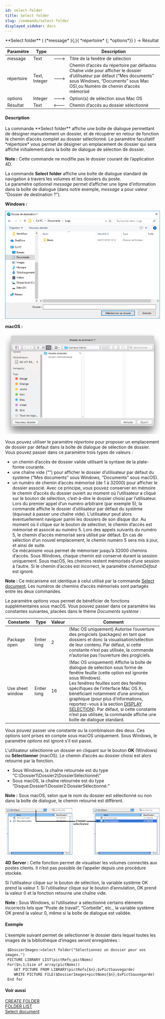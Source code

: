 ```yaml
---
id: select-folder
title: Select folder
slug: /commands/select-folder
displayed_sidebar: docs
---
```


<!--REF #_command_.Select folder.Syntax-->**Select folder** ( {*message* }{;}{ *répertoire* {; *options*}} ) -> Résultat<!-- END REF-->
<!--REF #_command_.Select folder.Params-->
| Paramètre | Type |  | Description |
| --- | --- | --- | --- |
| message | Text | &#x1F852; | Titre de la fenêtre de sélection |
| répertoire | Text, Integer | &#x1F852; | Chemin d’accès du répertoire par défautou Chaîne vide pour afficher le dossier d’utilisateur par défaut (“Mes documents” sous Windows, “Documents” sous Mac OS),ou Numéro de chemin d’accès mémorisé |
| options | Integer | &#x1F852; | Option(s) de sélection sous Mac OS |
| Résultat | Text | &#x1F850; | Chemin d’accès au dossier sélectionné |

<!-- END REF-->

#### Description 

<!--REF #_command_.Select folder.Summary-->La commande **Select folder** affiche une boîte de dialogue permettant de désigner manuellement un dossier, et de récupérer en retour de fonction le chemin d’accès complet au dossier sélectionné.<!-- END REF--> Le paramètre facultatif *répertoire* vous permet de désigner un emplacement de dossier qui sera affiché initialement dans la boîte de dialogue de sélection de dossier.

**Note :** Cette commande ne modifie pas le dossier courant de l’application 4D.

La commande **Select folder** affiche une boîte de dialogue standard de navigation à travers les volumes et les dossiers du poste.   
Le paramètre optionnel *message* permet d’afficher une ligne d’information dans la boîte de dialogue (dans notre exemple, *message* a pour valeur "Dossier de destination ?").

**Windows :**  

![](../assets/en/commands/pict3881936.fr.png)

**macOS :**  

![](../assets/en/commands/pict3881985.fr.png)

Vous pouvez utiliser le paramètre *répertoire* pour proposer un emplacement de dossier par défaut dans la boîte de dialogue de sélection de dossier. Vous pouvez passer dans ce paramètre trois types de valeurs :

* un chemin d’accès de dossier valide utilisant la syntaxe de la plate-forme courante.
* une chaîne vide (“”) pour afficher le dossier d’utilisateur par défaut du système (“Mes documents” sous Windows, “Documents” sous macOS).
* un numéro de chemin d’accès mémorisé (de 1 à 32000) pour afficher le dossier associé. Avec ce principe, vous pouvez conserver en mémoire le chemin d’accès du dossier ouvert au moment où l’utilisateur a cliqué sur le bouton de sélection, c’est-à-dire le dossier choisi par l’utilisateur. Lors du premier appel d’un numéro arbitraire (par exemple 5), la commande affiche le dossier d’utilisateur par défaut du système (équivaut à passer une chaîne vide). L’utilisateur peut alors éventuellement naviguer parmi les dossiers de son disque dur. Au moment où il clique sur le bouton de sélection, le chemin d’accès est mémorisé et associé au numéro 5\. Lors des appels suivants du numéro 5, le chemin d’accès mémorisé sera utilisé par défaut. En cas de sélection d’un nouvel emplacement, le chemin numéro 5 sera mis à jour, et ainsi de suite.  
Ce mécanisme vous permet de mémoriser jusqu’à 32000 chemins d’accès. Sous Windows, chaque chemin est conservé durant la session uniquement. Sous macOS, les chemins restent mémorisés d’une session à l’autre. Si le chemin d’accès est incorrect, le paramètre *cheminDéfaut* est ignoré.

**Note :** Ce mécanisme est identique à celui utilisé par la commande [Select document](select-document.md). Les numéros de chemins d’accès mémorisés sont partagés entre les deux commandes.

Le paramètre *options* vous permet de bénéficier de fonctions supplémentaires sous macOS. Vous pouvez passer dans ce paramètre les constantes suivantes, placées dans le thème *Documents système* : 

| Constante        | Type        | Valeur | Comment                                                                                                                                                                                                                                                                                                                                                                                                                                                                                 |
| ---------------- | ----------- | ------ | --------------------------------------------------------------------------------------------------------------------------------------------------------------------------------------------------------------------------------------------------------------------------------------------------------------------------------------------------------------------------------------------------------------------------------------------------------------------------------------- |
| Package open     | Entier long | 2      | (Mac OS uniquement) Autorise l’ouverture des progiciels (packages) en tant que dossiers et donc la visualisation/sélection de leur contenu. Par défaut, si cette constante n’est pas utilisée, la commande n’autorise pas l’ouverture des progiciels.                                                                                                                                                                                                                                   |
| Use sheet window | Entier long | 16     | (Mac OS uniquement) Affiche la boîte de dialogue de sélection sous forme de fenêtre feuille (cette option est ignorée sous Windows). <br/>Les fenêtres feuilles sont des fenêtres spécifiques de l’interface Mac OS X, bénéficiant notamment d’une animation graphique (pour plus d’informations, reportez-vous à la section [DISPLAY SELECTION](display-selection.md)). Par défaut, si cette constante n’est pas utilisée, la commande affiche une boîte de dialogue standard. |

Vous pouvez passer une constante ou la combinaison des deux. Ces options sont prises en compte sous macOS uniquement. Sous Windows, le paramètre *options* est ignoré s’il est passé. 

 L'utilisateur sélectionne un dossier en cliquant sur le bouton **OK** (Windows) ou **Sélectionner** (macOS). Le chemin d’accès au dossier choisi est alors retourné par la fonction. 
* Sous Windows, la chaîne retournée est du type “C:\\Dossier1\\Dossier2\\DossierSélectionné\\”
* Sous macOS, la chaîne retournée est du type “Disque:Dossier1:Dossier2:DossierSélectionné:”

**Note :** Sous macOS, selon que le nom du dossier est sélectionné ou non dans la boîte de dialogue, le chemin retourné est différent.

![](../assets/en/commands/pict34878.fr.png)

**4D Server :** Cette fonction permet de visualiser les volumes connectés aux postes clients. Il n’est pas possible de l’appeler depuis une procédure stockée.

Si l’utilisateur clique sur le bouton de sélection, la variable système OK prend la valeur 1\. Si l’utilisateur clique sur le bouton d’annulation, OK prend la valeur 0 et la fonction retourne une chaîne vide.

**Note :** Sous Windows, si l’utilisateur a sélectionné certains éléments incorrects tels que “Poste de travail”, “Corbeille”, etc., la variable système OK prend la valeur 0, même si la boîte de dialogue est validée.

#### Exemple 

L’exemple suivant permet de sélectionner le dossier dans lequel toutes les images de la bibliothèque d’images seront enregistrées :

```4d
 $DossierImages:=Select folder("Sélectionnez un dossier pour vos images.")
 PICTURE LIBRARY LIST(pictRefs;pictNoms)
 For($n;1;Size of array(pictNoms))
    GET PICTURE FROM LIBRARY(pictRefs{$n};$vPictSauvegarde)
    WRITE PICTURE FILE($DossierImages+pictNoms{$n};$vPictSauvegarde)
 End for
```

#### Voir aussi 

[CREATE FOLDER](create-folder.md)  
[FOLDER LIST](folder-list.md)  
[Select document](select-document.md)  